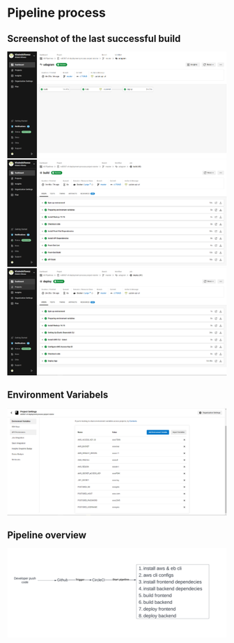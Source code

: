 # Pipeline process

## Screenshot of the last successful build

![](all-phases-success.png)
![](build-phase.png)
![](deploy-phase.png)

## Environment Variabels

![](env-variables.png)

## Pipeline overview

![](pipeline.png)
